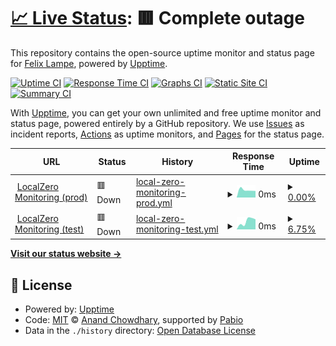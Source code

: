 # [📈 Live Status](https://fblampe.github.io/localzero-monitoring-upptime): <!--live status--> **🟥 Complete outage**

This repository contains the open-source uptime monitor and status page for [Felix Lampe](https://fblampe.github.io/localzero-monitoring-upptime), powered by [Upptime](https://github.com/upptime/upptime).

[![Uptime CI](https://github.com/fblampe/localzero-monitoring-upptime/workflows/Uptime%20CI/badge.svg)](https://github.com/fblampe/localzero-monitoring-upptime/actions?query=workflow%3A%22Uptime+CI%22)
[![Response Time CI](https://github.com/fblampe/localzero-monitoring-upptime/workflows/Response%20Time%20CI/badge.svg)](https://github.com/fblampe/localzero-monitoring-upptime/actions?query=workflow%3A%22Response+Time+CI%22)
[![Graphs CI](https://github.com/fblampe/localzero-monitoring-upptime/workflows/Graphs%20CI/badge.svg)](https://github.com/fblampe/localzero-monitoring-upptime/actions?query=workflow%3A%22Graphs+CI%22)
[![Static Site CI](https://github.com/fblampe/localzero-monitoring-upptime/workflows/Static%20Site%20CI/badge.svg)](https://github.com/fblampe/localzero-monitoring-upptime/actions?query=workflow%3A%22Static+Site+CI%22)
[![Summary CI](https://github.com/fblampe/localzero-monitoring-upptime/workflows/Summary%20CI/badge.svg)](https://github.com/fblampe/localzero-monitoring-upptime/actions?query=workflow%3A%22Summary+CI%22)

With [Upptime](https://upptime.js.org), you can get your own unlimited and free uptime monitor and status page, powered entirely by a GitHub repository. We use [Issues](https://github.com/fblampe/localzero-monitoring-upptime/issues) as incident reports, [Actions](https://github.com/fblampe/localzero-monitoring-upptime/actions) as uptime monitors, and [Pages](https://fblampe.github.io/localzero-monitoring-upptime) for the status page.

<!--start: status pages-->
<!-- This summary is generated by Upptime (https://github.com/upptime/upptime) -->
<!-- Do not edit this manually, your changes will be overwritten -->
<!-- prettier-ignore -->
| URL | Status | History | Response Time | Uptime |
| --- | ------ | ------- | ------------- | ------ |
| <img alt="" src="https://icons.duckduckgo.com/ip3/https.ico" height="13"> [LocalZero Monitoring (prod)](https://https://monitoring.localzero.net/) | 🟥 Down | [local-zero-monitoring-prod.yml](https://github.com/fblampe/localzero-monitoring-upptime/commits/HEAD/history/local-zero-monitoring-prod.yml) | <details><summary><img alt="Response time graph" src="./graphs/local-zero-monitoring-prod/response-time-week.png" height="20"> 0ms</summary><br><a href="https://fblampe.github.io/localzero-monitoring-upptime/history/local-zero-monitoring-prod"><img alt="Response time 0" src="https://img.shields.io/endpoint?url=https%3A%2F%2Fraw.githubusercontent.com%2Ffblampe%2Flocalzero-monitoring-upptime%2FHEAD%2Fapi%2Flocal-zero-monitoring-prod%2Fresponse-time.json"></a><br><a href="https://fblampe.github.io/localzero-monitoring-upptime/history/local-zero-monitoring-prod"><img alt="24-hour response time 0" src="https://img.shields.io/endpoint?url=https%3A%2F%2Fraw.githubusercontent.com%2Ffblampe%2Flocalzero-monitoring-upptime%2FHEAD%2Fapi%2Flocal-zero-monitoring-prod%2Fresponse-time-day.json"></a><br><a href="https://fblampe.github.io/localzero-monitoring-upptime/history/local-zero-monitoring-prod"><img alt="7-day response time 0" src="https://img.shields.io/endpoint?url=https%3A%2F%2Fraw.githubusercontent.com%2Ffblampe%2Flocalzero-monitoring-upptime%2FHEAD%2Fapi%2Flocal-zero-monitoring-prod%2Fresponse-time-week.json"></a><br><a href="https://fblampe.github.io/localzero-monitoring-upptime/history/local-zero-monitoring-prod"><img alt="30-day response time 0" src="https://img.shields.io/endpoint?url=https%3A%2F%2Fraw.githubusercontent.com%2Ffblampe%2Flocalzero-monitoring-upptime%2FHEAD%2Fapi%2Flocal-zero-monitoring-prod%2Fresponse-time-month.json"></a><br><a href="https://fblampe.github.io/localzero-monitoring-upptime/history/local-zero-monitoring-prod"><img alt="1-year response time 0" src="https://img.shields.io/endpoint?url=https%3A%2F%2Fraw.githubusercontent.com%2Ffblampe%2Flocalzero-monitoring-upptime%2FHEAD%2Fapi%2Flocal-zero-monitoring-prod%2Fresponse-time-year.json"></a></details> | <details><summary><a href="https://fblampe.github.io/localzero-monitoring-upptime/history/local-zero-monitoring-prod">0.00%</a></summary><a href="https://fblampe.github.io/localzero-monitoring-upptime/history/local-zero-monitoring-prod"><img alt="All-time uptime 0.00%" src="https://img.shields.io/endpoint?url=https%3A%2F%2Fraw.githubusercontent.com%2Ffblampe%2Flocalzero-monitoring-upptime%2FHEAD%2Fapi%2Flocal-zero-monitoring-prod%2Fuptime.json"></a><br><a href="https://fblampe.github.io/localzero-monitoring-upptime/history/local-zero-monitoring-prod"><img alt="24-hour uptime 0.00%" src="https://img.shields.io/endpoint?url=https%3A%2F%2Fraw.githubusercontent.com%2Ffblampe%2Flocalzero-monitoring-upptime%2FHEAD%2Fapi%2Flocal-zero-monitoring-prod%2Fuptime-day.json"></a><br><a href="https://fblampe.github.io/localzero-monitoring-upptime/history/local-zero-monitoring-prod"><img alt="7-day uptime 0.00%" src="https://img.shields.io/endpoint?url=https%3A%2F%2Fraw.githubusercontent.com%2Ffblampe%2Flocalzero-monitoring-upptime%2FHEAD%2Fapi%2Flocal-zero-monitoring-prod%2Fuptime-week.json"></a><br><a href="https://fblampe.github.io/localzero-monitoring-upptime/history/local-zero-monitoring-prod"><img alt="30-day uptime 0.00%" src="https://img.shields.io/endpoint?url=https%3A%2F%2Fraw.githubusercontent.com%2Ffblampe%2Flocalzero-monitoring-upptime%2FHEAD%2Fapi%2Flocal-zero-monitoring-prod%2Fuptime-month.json"></a><br><a href="https://fblampe.github.io/localzero-monitoring-upptime/history/local-zero-monitoring-prod"><img alt="1-year uptime 0.00%" src="https://img.shields.io/endpoint?url=https%3A%2F%2Fraw.githubusercontent.com%2Ffblampe%2Flocalzero-monitoring-upptime%2FHEAD%2Fapi%2Flocal-zero-monitoring-prod%2Fuptime-year.json"></a></details>
| <img alt="" src="https://icons.duckduckgo.com/ip3/https.ico" height="13"> [LocalZero Monitoring (test)](https://https://monitoring-test.localzero.net/) | 🟥 Down | [local-zero-monitoring-test.yml](https://github.com/fblampe/localzero-monitoring-upptime/commits/HEAD/history/local-zero-monitoring-test.yml) | <details><summary><img alt="Response time graph" src="./graphs/local-zero-monitoring-test/response-time-week.png" height="20"> 0ms</summary><br><a href="https://fblampe.github.io/localzero-monitoring-upptime/history/local-zero-monitoring-test"><img alt="Response time 0" src="https://img.shields.io/endpoint?url=https%3A%2F%2Fraw.githubusercontent.com%2Ffblampe%2Flocalzero-monitoring-upptime%2FHEAD%2Fapi%2Flocal-zero-monitoring-test%2Fresponse-time.json"></a><br><a href="https://fblampe.github.io/localzero-monitoring-upptime/history/local-zero-monitoring-test"><img alt="24-hour response time 0" src="https://img.shields.io/endpoint?url=https%3A%2F%2Fraw.githubusercontent.com%2Ffblampe%2Flocalzero-monitoring-upptime%2FHEAD%2Fapi%2Flocal-zero-monitoring-test%2Fresponse-time-day.json"></a><br><a href="https://fblampe.github.io/localzero-monitoring-upptime/history/local-zero-monitoring-test"><img alt="7-day response time 0" src="https://img.shields.io/endpoint?url=https%3A%2F%2Fraw.githubusercontent.com%2Ffblampe%2Flocalzero-monitoring-upptime%2FHEAD%2Fapi%2Flocal-zero-monitoring-test%2Fresponse-time-week.json"></a><br><a href="https://fblampe.github.io/localzero-monitoring-upptime/history/local-zero-monitoring-test"><img alt="30-day response time 0" src="https://img.shields.io/endpoint?url=https%3A%2F%2Fraw.githubusercontent.com%2Ffblampe%2Flocalzero-monitoring-upptime%2FHEAD%2Fapi%2Flocal-zero-monitoring-test%2Fresponse-time-month.json"></a><br><a href="https://fblampe.github.io/localzero-monitoring-upptime/history/local-zero-monitoring-test"><img alt="1-year response time 0" src="https://img.shields.io/endpoint?url=https%3A%2F%2Fraw.githubusercontent.com%2Ffblampe%2Flocalzero-monitoring-upptime%2FHEAD%2Fapi%2Flocal-zero-monitoring-test%2Fresponse-time-year.json"></a></details> | <details><summary><a href="https://fblampe.github.io/localzero-monitoring-upptime/history/local-zero-monitoring-test">6.75%</a></summary><a href="https://fblampe.github.io/localzero-monitoring-upptime/history/local-zero-monitoring-test"><img alt="All-time uptime 6.75%" src="https://img.shields.io/endpoint?url=https%3A%2F%2Fraw.githubusercontent.com%2Ffblampe%2Flocalzero-monitoring-upptime%2FHEAD%2Fapi%2Flocal-zero-monitoring-test%2Fuptime.json"></a><br><a href="https://fblampe.github.io/localzero-monitoring-upptime/history/local-zero-monitoring-test"><img alt="24-hour uptime 6.75%" src="https://img.shields.io/endpoint?url=https%3A%2F%2Fraw.githubusercontent.com%2Ffblampe%2Flocalzero-monitoring-upptime%2FHEAD%2Fapi%2Flocal-zero-monitoring-test%2Fuptime-day.json"></a><br><a href="https://fblampe.github.io/localzero-monitoring-upptime/history/local-zero-monitoring-test"><img alt="7-day uptime 6.75%" src="https://img.shields.io/endpoint?url=https%3A%2F%2Fraw.githubusercontent.com%2Ffblampe%2Flocalzero-monitoring-upptime%2FHEAD%2Fapi%2Flocal-zero-monitoring-test%2Fuptime-week.json"></a><br><a href="https://fblampe.github.io/localzero-monitoring-upptime/history/local-zero-monitoring-test"><img alt="30-day uptime 6.75%" src="https://img.shields.io/endpoint?url=https%3A%2F%2Fraw.githubusercontent.com%2Ffblampe%2Flocalzero-monitoring-upptime%2FHEAD%2Fapi%2Flocal-zero-monitoring-test%2Fuptime-month.json"></a><br><a href="https://fblampe.github.io/localzero-monitoring-upptime/history/local-zero-monitoring-test"><img alt="1-year uptime 6.75%" src="https://img.shields.io/endpoint?url=https%3A%2F%2Fraw.githubusercontent.com%2Ffblampe%2Flocalzero-monitoring-upptime%2FHEAD%2Fapi%2Flocal-zero-monitoring-test%2Fuptime-year.json"></a></details>

<!--end: status pages-->

[**Visit our status website →**](https://fblampe.github.io/localzero-monitoring-upptime)

## 📄 License

- Powered by: [Upptime](https://github.com/upptime/upptime)
- Code: [MIT](./LICENSE) © [Anand Chowdhary](https://anandchowdhary.com), supported by [Pabio](https://pabio.com)
- Data in the `./history` directory: [Open Database License](https://opendatacommons.org/licenses/odbl/1-0/)
